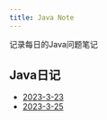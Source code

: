 ```yaml
---
title: Java Note
---
```

记录每日的Java问题笔记

## Java日记
- [2023-3-23](./2023-3-23.md)
- [2023-3-25](./2023-3-25.md)

